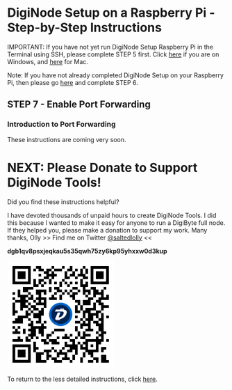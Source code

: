 # DigiNode Setup on a Raspberry Pi - Step-by-Step Instructions

IMPORTANT: If you have not yet run DigiNode Setup Raspberry Pi in the Terminal using SSH, please complete STEP 5 first. Click [here](/docs/rpi_setup_step5_ssh_in_win.md) if you are on Windows, and [here](/docs/rpi_setup_step5_ssh_in_mac.md) for Mac.

Note: If you have not already completed DigiNode Setup on your Raspberry Pi, then please go [here](/docs/rpi_setup_step6_run_diginode_setup.md) and complete STEP 6.

## STEP 7 - Enable Port Forwarding

### Introduction to Port Forwarding

These instructions are coming very soon.








# NEXT: Please Donate to Support DigiNode Tools!

Did you find these instructions helpful?

I have devoted thousands of unpaid hours to create DigiNode Tools. I did this because I wanted to make it easy for anyone to run a DigiByte full node. If they helped you, please make a donation to support my work. Many thanks, Olly  >> Find me on Twitter [@saltedlolly](https://twitter.com/saltedlolly) <<

**dgb1qv8psxjeqkau5s35qwh75zy6kp95yhxxw0d3kup**

![DigiByte Donation QR Code](images/donation_qr_code.png)


To return to the less detailed instructions, click [here](/docs/rpi_setup.md).